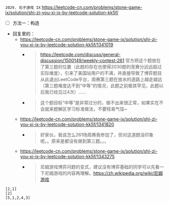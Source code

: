 
`2029. 石子游戏 IX` https://leetcode-cn.com/problems/stone-game-ix/solution/shi-zi-you-xi-ix-by-leetcode-solution-kk5f/
- [ ] 方法一：构造
- 回复里的：
  * https://leetcode-cn.com/problems/stone-game-ix/solution/shi-zi-you-xi-ix-by-leetcode-solution-kk5f/1341019
    + > https://leetcode.com/discuss/general-discussion/1500149/weekly-contest-261 官方把这个题放在了第三题的位置（此题的存在也使得2030题的竞赛分远远超过实际难度），引来了美国站用户的不满，并直接导致了博弈题目从此退出LeetCode平台，周赛第三题在放水的道路上越走越远（第三题难度达不到”中等“的情况，此题之前极其罕见，此题以后我已经见过4次）……
    + > 这个题目标“中等”是非常过分的，做不出来很正常，如果实在不会就来题解区学习标准做法，不要轻易气馁~
  * https://leetcode-cn.com/problems/stone-game-ix/solution/shi-zi-you-xi-ix-by-leetcode-solution-kk5f/1341820
    + > 好家伙，我说怎么261场周赛我参加了，但对这道题没印象呢。。原来是都没有做到第三题。。。
  * https://leetcode-cn.com/problems/stone-game-ix/solution/shi-zi-you-xi-ix-by-leetcode-solution-kk5f/1343275
    + > 尼姆游戏博弈问题的变式，建议没有博弈基础的同学可以先看一下尼姆游戏的内容再理解。https://zh.wikipedia.org/wiki/尼姆游戏

```
[2,1]
[2]
[5,1,2,4,3]
```
